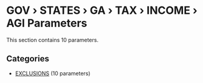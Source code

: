 # GOV › STATES › GA › TAX › INCOME › AGI Parameters

This section contains 10 parameters.

## Categories

- [EXCLUSIONS](exclusions/index.md) (10 parameters)

